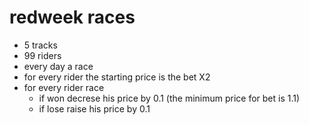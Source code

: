 # redweek races

- 5 tracks
- 99 riders
- every day a race
- for every rider the starting price is the bet X2
- for every rider race
    - if won decrese his price by 0.1 (the minimum price for bet is 1.1)
    - if lose raise his price by 0.1

